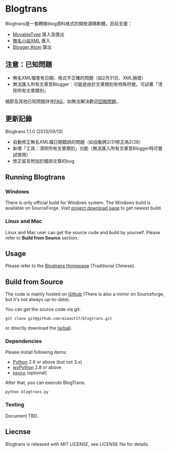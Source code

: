 # Blogtrans

Blogtrans是一套轉換blog資料格式的開放源碼軟體，目前支援：

* [MovableType](http://www.movabletype.org/documentation/appendices/import-export-format.html) 匯入及匯出
* [無名小站XML](http://www.wretch.cc/blog/) 匯入
* [Blogger Atom](http://www.blogger.com) 匯出

## 注意：已知問題

* 無名XML檔會有日期、格式不正確的問題（如2月31日、XML損壞）
* 無法匯入所有文章至Blogger：可能是由於文章類別有特殊符號。可試著「清除所有文章類別」

細節及其他已知問題詳見[FAQ](http://miaout17.github.io/blogtrans/faq.html)，如無法解決歡迎[回報問題](http://miaout17.github.io/blogtrans/report.html)。

## 更新記錄

Blogtrans 1.1.0 (2013/09/13)

* 自動修正無名XML檔日期錯誤的問題（如自動將2/31修正為2/28）
* 新增「工具：清除所有文章類別」功能（無法匯入所有文章至Blogger時可嘗試使用）
* 修正留言附加於錯誤文章的bug

## Running Blogtrans

### Windows

There is only official build for Windows system.
The Windows build is available on SourceForge.
Visit [project download page](https://sourceforge.net/project/showfiles.php?group_id=211548) to get newest build.

### Linux and Mac

Linux and Mac user can get the source code and build by yourself.
Please refer to **Build from Source** section.

## Usage

Please refer to the [Blogtrans Homepage](http://miaout17.github.com/blogtrans/) (Traditional Chinese).

## Build from Source

The code is mainly hosted on [Github](https://github.com/miaout17/blogtrans)
(There is also a mirror on Sourceforge, but it's not always up-to-date).

You can get the source code via git:

    git clone git@github.com:miaout17/blogtrans.git

or directly download the [tarball](https://github.com/miaout17/blogtrans/tarball/master).

### Dependencies

Please install following items:

* [Python](http://www.python.org/) 2.6 or above (but not 3.x)
* [wxPython](http://www.wxpython.org/) 2.8 or above
* [psyco](http://psyco.sourceforge.net/) (optional)

After that, you can execute BlogTrans:

    python blogtrans.py

### Testing

Document TBD..

## Liecnse

Blogtrans is released with MIT LICENSE, see LICENSE file for details.

